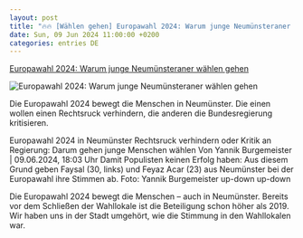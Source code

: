 ```yaml
---
layout: post
title: "🔥🔥 [Wählen gehen] Europawahl 2024: Warum junge Neumünsteraner wählen gehen"
date: Sun, 09 Jun 2024 11:00:00 +0200
categories: entries DE
---
```

[Europawahl 2024: Warum junge Neumünsteraner wählen gehen](https://www.shz.de/lokales/neumuenster/artikel/europawahl-2024-warum-junge-neumuensteraner-waehlen-gehen-47173151)

![Europawahl 2024: Warum junge Neumünsteraner wählen gehen](https://images.noz-mhn.de/img/47174788/crop/cbase_16_9-w1200/1045441851/2101189719/img-1505.jpg)

Die Europawahl 2024 bewegt die Menschen in Neumünster. Die einen wollen einen Rechtsruck verhindern, die anderen die Bundesregierung kritisieren.

Europawahl 2024 in Neumünster Rechtsruck verhindern oder Kritik an Regierung: Darum gehen junge Menschen wählen Von Yannik Burgemeister | 09.06.2024, 18:03 Uhr Damit Populisten keinen Erfolg haben: Aus diesem Grund geben Faysal (30, links) und Feyaz Acar (23) aus Neumünster bei der Europawahl ihre Stimmen ab. Foto: Yannik Burgemeister up-down up-down

Die Europawahl 2024 bewegt die Menschen – auch in Neumünster. Bereits vor dem Schließen der Wahllokale ist die Beteiligung schon höher als 2019. Wir haben uns in der Stadt umgehört, wie die Stimmung in den Wahllokalen war.


